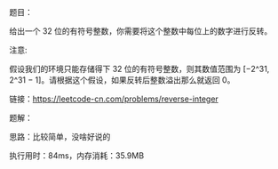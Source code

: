 题目：

给出一个 32 位的有符号整数，你需要将这个整数中每位上的数字进行反转。

注意:

假设我们的环境只能存储得下 32 位的有符号整数，则其数值范围为 [−2^31,  2^31 − 1]。请根据这个假设，如果反转后整数溢出那么就返回 0。

链接：https://leetcode-cn.com/problems/reverse-integer

题解：

思路：比较简单，没啥好说的

执行用时：84ms，内存消耗：35.9MB